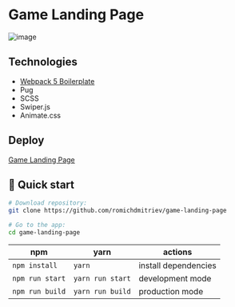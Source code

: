 # Game Landing Page
![image](https://user-images.githubusercontent.com/64164474/165939183-ad91fe11-5b3d-4051-bf9f-5baab7807bc5.png)


## Technologies
- [Webpack 5 Boilerplate](https://github.com/romichdmitriev/webpack-markup-boilerplate)
- Pug
- SCSS
- Swiper.js
- Animate.css

## Deploy
[Game Landing Page](http://romichdmitriev-game-landing-page.netlify.com)

## 🏁 Quick start

``` bash
# Download repository:
git clone https://github.com/romichdmitriev/game-landing-page

# Go to the app:
cd game-landing-page
```

| npm              | yarn                | actions               |
|------------------|---------------------|-----------------------|
| `npm install`    | `yarn`              | install dependencies  |
| `npm run start`  | `yarn run start`    | development mode      |
| `npm run build`  | `yarn run build`    | production mode          |
